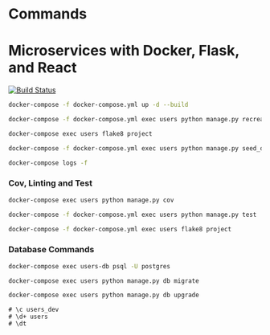 # Commands

# Microservices with Docker, Flask, and React

[![Build Status](https://travis-ci.com/icruzr93/microservices-ulearning.svg?token=yymzpcbz5E6PUXJj9jfT&branch=master)](https://travis-ci.com/icruzr93/microservices-ulearning)

```sh
docker-compose -f docker-compose.yml up -d --build
```

```sh
docker-compose -f docker-compose.yml exec users python manage.py recreate_db
```

```sh
docker-compose exec users flake8 project
```

```sh
docker-compose -f docker-compose.yml exec users python manage.py seed_db
```

```sh
docker-compose logs -f
```

### Cov, Linting and Test

```sh
docker-compose exec users python manage.py cov
```

```sh
docker-compose -f docker-compose.yml exec users python manage.py test
```

```sh
docker-compose -f docker-compose.yml exec users flake8 project
```

### Database Commands

```sh
docker-compose exec users-db psql -U postgres
```

```sh
docker-compose exec users python manage.py db migrate
```

```sh
docker-compose exec users python manage.py db upgrade
```

```
# \c users_dev
# \d+ users
# \dt
```
